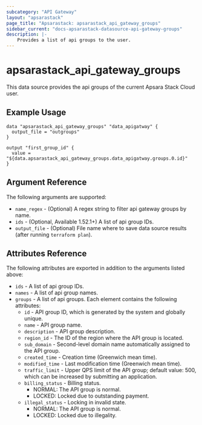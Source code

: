 ```yaml
---
subcategory: "API Gateway"
layout: "apsarastack"
page_title: "Apsarastack: apsarastack_api_gateway_groups"
sidebar_current: "docs-apsarastack-datasource-api-gateway-groups"
description: |-
    Provides a list of api groups to the user.
---
```


# apsarastack\_api\_gateway\_groups 

This data source provides the api groups of the current Apsara Stack Cloud user.

## Example Usage

```
data "apsarastack_api_gateway_groups" "data_apigatway" {
  output_file = "outgroups"
}

output "first_group_id" {
  value = "${data.apsarastack_api_gateway_groups.data_apigatway.groups.0.id}"
}
```

## Argument Reference

The following arguments are supported:

* `name_regex` - (Optional) A regex string to filter api gateway groups by name.
* `ids` - (Optional, Available 1.52.1+) A list of api group IDs. 
* `output_file` - (Optional) File name where to save data source results (after running `terraform plan`).

## Attributes Reference

The following attributes are exported in addition to the arguments listed above:

* `ids` - A list of api group IDs. 
* `names` - A list of api group names. 
* `groups` - A list of api groups. Each element contains the following attributes:
  * `id` - API group ID, which is generated by the system and globally unique.
  * `name` - API group name.
  * `description` - API group description.
  * `region_id` - The ID of the region where the API group is located.
  * `sub_domain` - Second-level domain name automatically assigned to the API group.
  * `created_time` - Creation time (Greenwich mean time).
  * `modified_time` - Last modification time (Greenwich mean time).
  * `traffic_limit` - Upper QPS limit of the API group; default value: 500, which can be increased by submitting an application.
  * `billing_status` - Billing status.
	- NORMAL: The API group is normal.
	- LOCKED: Locked due to outstanding payment.
  * `illegal_status` - Locking in invalid state.
	- NORMAL: The API group is normal.
	- LOCKED: Locked due to illegality.
